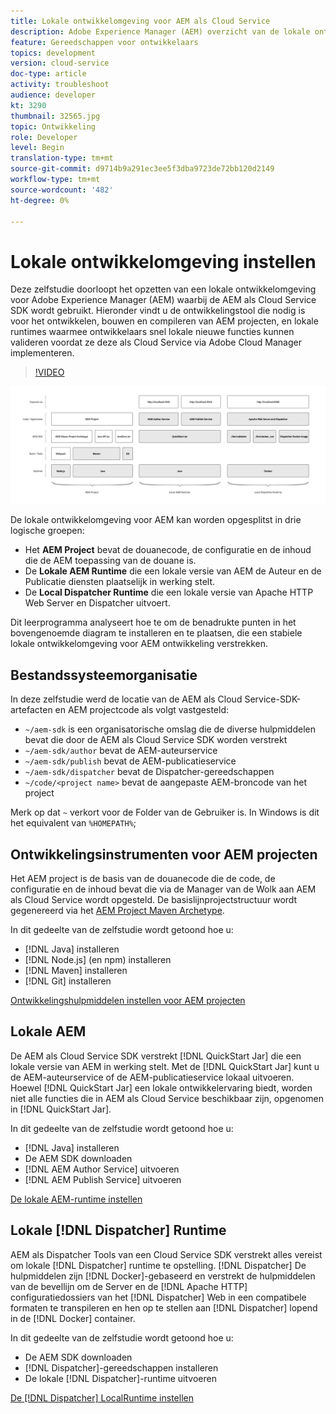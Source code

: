 ```yaml
---
title: Lokale ontwikkelomgeving voor AEM als Cloud Service
description: Adobe Experience Manager (AEM) overzicht van de lokale ontwikkelomgeving.
feature: Gereedschappen voor ontwikkelaars
topics: development
version: cloud-service
doc-type: article
activity: troubleshoot
audience: developer
kt: 3290
thumbnail: 32565.jpg
topic: Ontwikkeling
role: Developer
level: Begin
translation-type: tm+mt
source-git-commit: d9714b9a291ec3ee5f3dba9723de72bb120d2149
workflow-type: tm+mt
source-wordcount: '482'
ht-degree: 0%

---
```



# Lokale ontwikkelomgeving instellen

Deze zelfstudie doorloopt het opzetten van een lokale ontwikkelomgeving voor Adobe Experience Manager (AEM) waarbij de AEM als Cloud Service SDK wordt gebruikt. Hieronder vindt u de ontwikkelingstool die nodig is voor het ontwikkelen, bouwen en compileren van AEM projecten, en lokale runtimes waarmee ontwikkelaars snel lokale nieuwe functies kunnen valideren voordat ze deze als Cloud Service via Adobe Cloud Manager implementeren.

>[!VIDEO](https://video.tv.adobe.com/v/32565/?quality=12&learn=on)

![AEM als Cloud Service Local Development Environment Technology Stack](./assets/overview/aem-sdk-technology-stack.png)

De lokale ontwikkelomgeving voor AEM kan worden opgesplitst in drie logische groepen:

+ Het __AEM Project__ bevat de douanecode, de configuratie en de inhoud die de AEM toepassing van de douane is.
+ De __Lokale AEM Runtime__ die een lokale versie van AEM de Auteur en de Publicatie diensten plaatselijk in werking stelt.
+ De __Local Dispatcher Runtime__ die een lokale versie van Apache HTTP Web Server en Dispatcher uitvoert.

Dit leerprogramma analyseert hoe te om de benadrukte punten in het bovengenoemde diagram te installeren en te plaatsen, die een stabiele lokale ontwikkelomgeving voor AEM ontwikkeling verstrekken.

## Bestandssysteemorganisatie

In deze zelfstudie werd de locatie van de AEM als Cloud Service-SDK-artefacten en AEM projectcode als volgt vastgesteld:

+ `~/aem-sdk` is een organisatorische omslag die de diverse hulpmiddelen bevat die door de AEM als Cloud Service SDK worden verstrekt
+ `~/aem-sdk/author` bevat de AEM-auteurservice
+ `~/aem-sdk/publish` bevat de AEM-publicatieservice
+ `~/aem-sdk/dispatcher` bevat de Dispatcher-gereedschappen
+ `~/code/<project name>` bevat de aangepaste AEM-broncode van het project

Merk op dat `~` verkort voor de Folder van de Gebruiker is. In Windows is dit het equivalent van `%HOMEPATH%`;

## Ontwikkelingsinstrumenten voor AEM projecten

Het AEM project is de basis van de douanecode die de code, de configuratie en de inhoud bevat die via de Manager van de Wolk aan AEM als Cloud Service wordt opgesteld. De basislijnprojectstructuur wordt gegenereerd via het [AEM Project Maven Archetype](https://github.com/adobe/aem-project-archetype).

In dit gedeelte van de zelfstudie wordt getoond hoe u:

+ [!DNL Java] installeren
+ [!DNL Node.js] (en npm) installeren
+ [!DNL Maven] installeren
+ [!DNL Git] installeren

[Ontwikkelingshulpmiddelen instellen voor AEM projecten](./development-tools.md)

## Lokale AEM

De AEM als Cloud Service SDK verstrekt [!DNL QuickStart Jar] die een lokale versie van AEM in werking stelt. Met de [!DNL QuickStart Jar] kunt u de AEM-auteurservice of de AEM-publicatieservice lokaal uitvoeren. Hoewel [!DNL QuickStart Jar] een lokale ontwikkelervaring biedt, worden niet alle functies die in AEM als Cloud Service beschikbaar zijn, opgenomen in [!DNL QuickStart Jar].

In dit gedeelte van de zelfstudie wordt getoond hoe u:

+ [!DNL Java] installeren
+ De AEM SDK downloaden
+ [!DNL AEM Author Service] uitvoeren
+ [!DNL AEM Publish Service] uitvoeren

[De lokale AEM-runtime instellen](./aem-runtime.md)

## Lokale [!DNL Dispatcher] Runtime

AEM als Dispatcher Tools van een Cloud Service SDK verstrekt alles vereist om lokale [!DNL Dispatcher] runtime te opstelling. [!DNL Dispatcher] De hulpmiddelen zijn  [!DNL Docker]-gebaseerd en verstrekt de hulpmiddelen van de bevellijn om de Server en de  [!DNL Apache HTTP] configuratiedossiers van het  [!DNL Dispatcher] Web in een compatibele formaten te transpileren en hen op te stellen aan  [!DNL Dispatcher] lopend in de  [!DNL Docker] container.

In dit gedeelte van de zelfstudie wordt getoond hoe u:

+ De AEM SDK downloaden
+ [!DNL Dispatcher]-gereedschappen installeren
+ De lokale [!DNL Dispatcher]-runtime uitvoeren

[De  [!DNL Dispatcher] LocalRuntime instellen](./dispatcher-tools.md)
